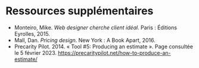 # Ressources supplémentaires

- Monteiro, Mike. *Web designer cherche client idéal*. Paris : Éditions Eyrolles, 2015.
- Mall, Dan. *Pricing design*. New York : A Book Apart, 2016.
- Precarity Pilot. 2014. « Tool #5: Producing an estimate ». Page consultée le 5 février 2023. https://precaritypilot.net/how-to-produce-an-estimate/